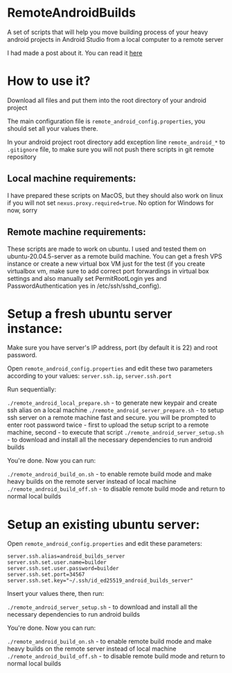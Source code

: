 # RemoteAndroidBuilds
A set of scripts that will help you move building process of your heavy android projects in Android Studio from a local computer to a remote server

I had made a post about it. You can read it [here](https://habr.com/ru/post/700744/)

# How to use it?

Download all files and put them into the root directory of your android project

The main configuration file is `remote_android_config.properties`, you should set all your values there.

In your android project root directory add exception line `remote_android_*` to `.gitignore` file, to make sure you will not push there scripts in git remote repository


## Local machine requirements:
I have prepared these scripts on MacOS, but they should also work on linux if you will not set `nexus.proxy.required=true`. No option for Windows for now, sorry

## Remote machine requirements:
These scripts are made to work on ubuntu. I used and tested them on ubuntu-20.04.5-server as a remote build machine. You can get a fresh VPS instance or create a new virtual box VM just for the test (if you create virtualbox vm, make sure to add correct port forwardings in virtual box settings and also manually set PermitRootLogin yes and PasswordAuthentication yes in /etc/ssh/sshd_config).

# Setup a fresh ubuntu server instance:
Make sure you have server's IP address, port (by default it is 22) and root password.

Open `remote_android_config.properties` and edit these two parameters according to your values: `server.ssh.ip`, `server.ssh.port`

Run sequentially:

`./remote_android_local_prepare.sh`  -  to generate new keypair and create ssh alias on a local machine
`./remote_android_server_prepare.sh`  -  to setup ssh server on a remote machine fast and secure. you will be prompted to enter root password twice - first to upload the setup script to a remote machine, second - to execute that script
`./remote_android_server_setup.sh`  -  to download and install all the necessary dependencies to run android builds

You're done. Now you can run:

`./remote_android_build_on.sh`  -  to enable remote build mode and make heavy builds on the remote server instead of local machine
`./remote_android_build_off.sh`  -  to disable remote build mode and return to normal local builds

# Setup an existing ubuntu server:

Open `remote_android_config.properties` and edit these parameters:

```
server.ssh.alias=android_builds_server
server.ssh.set.user.name=builder
server.ssh.set.user.password=builder
server.ssh.set.port=34567
server.ssh.set.key="~/.ssh/id_ed25519_android_builds_server"
```
Insert your values there, then run:

`./remote_android_server_setup.sh`  -  to download and install all the necessary dependencies to run android builds

You're done. Now you can run:

`./remote_android_build_on.sh`  -  to enable remote build mode and make heavy builds on the remote server instead of local machine
`./remote_android_build_off.sh`  -  to disable remote build mode and return to normal local builds

